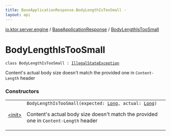 ```yaml
---
title: BaseApplicationResponse.BodyLengthIsTooSmall - 
layout: api
---
```


<div class='api-docs-breadcrumbs'><a href="../../index.html">io.ktor.server.engine</a> / <a href="../index.html">BaseApplicationResponse</a> / <a href="./index.html">BodyLengthIsTooSmall</a></div>

# BodyLengthIsTooSmall

<div class="signature"><code><span class="keyword">class </span><span class="identifier">BodyLengthIsTooSmall</span>&nbsp;<span class="symbol">:</span>&nbsp;<a href="https://kotlinlang.org/api/latest/jvm/stdlib/kotlin/-illegal-state-exception/index.html"><span class="identifier">IllegalStateException</span></a></code></div>

Content's actual body size doesn't match the provided one in <code>Content-Length</code> header

### Constructors

<table class="api-docs-table">
<tbody>
<tr>
<td markdown="1">

<a href="-init-.html">&lt;init&gt;</a>


</td>
<td markdown="1">
<div class="signature"><code><span class="identifier">BodyLengthIsTooSmall</span><span class="symbol">(</span><span class="parameterName" id="io.ktor.server.engine.BaseApplicationResponse.BodyLengthIsTooSmall$<init>(kotlin.Long, kotlin.Long)/expected">expected</span><span class="symbol">:</span>&nbsp;<a href="https://kotlinlang.org/api/latest/jvm/stdlib/kotlin/-long/index.html"><span class="identifier">Long</span></a><span class="symbol">, </span><span class="parameterName" id="io.ktor.server.engine.BaseApplicationResponse.BodyLengthIsTooSmall$<init>(kotlin.Long, kotlin.Long)/actual">actual</span><span class="symbol">:</span>&nbsp;<a href="https://kotlinlang.org/api/latest/jvm/stdlib/kotlin/-long/index.html"><span class="identifier">Long</span></a><span class="symbol">)</span></code></div>

Content's actual body size doesn't match the provided one in <code>Content-Length</code> header


</td>
</tr>
</tbody>
</table>
